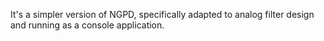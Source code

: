 It's a simpler version of NGPD, specifically adapted to analog filter design and running as a console application.